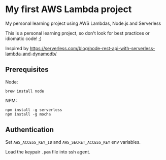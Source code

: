 # My first AWS Lambda project

My personal learning project using AWS Lambdas, Node.js and Serverless

This is a personal learning project, so don't look for best practices or idiomatic code! ;)


Inspired by https://serverless.com/blog/node-rest-api-with-serverless-lambda-and-dynamodb/

## Prerequisites

Node:
```
brew install node
```

NPM:
```
npm install -g serverless
npm install -g mocha
```

## Authentication

Set `AWS_ACCESS_KEY_ID` and `AWS_SECRET_ACCESS_KEY` env variables.

Load the keypair `.pem` file into ssh agent.
